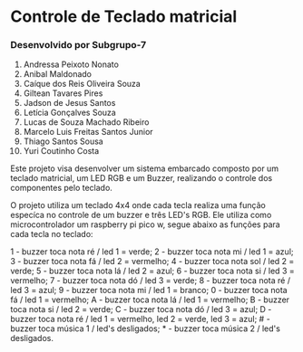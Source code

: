 # Controle de Teclado matricial
### Desenvolvido por Subgrupo-7

1.  Andressa Peixoto Nonato
2.  Anibal Maldonado
3.  Caíque dos Reis Oliveira Souza
4.  Giltean Tavares Pires
5.  Jadson de Jesus Santos
6.  Letícia Gonçalves Souza
7.  Lucas de Souza Machado Ribeiro
8.  Marcelo Luis Freitas Santos Junior
9.  Thiago Santos Sousa
10. Yuri Coutinho Costa

Este projeto visa desenvolver um sistema embarcado composto por um teclado matricial, um LED RGB e um Buzzer, realizando o controle dos componentes pelo teclado.

O projeto utiliza um teclado 4x4 onde cada tecla realiza uma função especíca no controle de um buzzer e três LED's RGB. Ele utiliza como microcontrolador um raspberry pi pico w, segue abaixo as funções para cada tecla no teclado:

1 - buzzer toca nota ré / led 1 = verde;
2 - buzzer toca nota mi / led 1 = azul;
3 - buzzer toca nota fá / led 2 = vermelho;
4 - buzzer toca nota sol / led 2 = verde;
5 - buzzer toca nota lá / led 2 = azul;
6 - buzzer toca nota si / led 3 = vermelho;
7 - buzzer toca nota dó / led 3 = verde;
8 - buzzer toca nota ré / led 3 = azul;
9 - buzzer toca nota mi / led 1 = branco;
0 - buzzer toca nota fá / led 1 = vermelho;
A - buzzer toca nota lá / led 1 = vermelho;
B - buzzer toca nota si / led 2 = verde;
C - buzzer toca nota dó / led 3 = azul;
D - buzzer toca nota ré / led 1 = vermelho, led 2 = verde, led 3 = azul;
\# - buzzer toca música 1 / led's desligados;
\* - buzzer toca música 2 / led's desligados.
